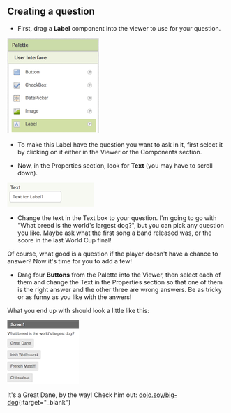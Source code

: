 ## Creating a question

+ First, drag a **Label** component into the viewer to use for your question. 

![The label component in the Palette](images/Label.png)

+ To make this Label have the question you want to ask in it, first select it by clicking on it either in the Viewer or the Components section. 

+ Now, in the Properties section, look for **Text** (you may have to scroll down). 

![The Text property](images/Properties-text.png)  
  
+ Change the text in the Text box to your question. I'm going to go with "What breed is the world's largest dog?", but you can pick any question you like. Maybe ask what the first song a band released was, or the score in the last World Cup final!

Of course, what good is a question if the player doesn't have a chance to answer? Now it's time for you to add a few! 

+ Drag four **Buttons** from the Palette into the Viewer, then select each of them and change the Text in the Properties section so that one of them is the right answer and the other three are wrong answers. Be as tricky or as funny as you like with the anwers!

What you end up with should look a little like this: 

![The app screen with a question and four buttons for answers](images/qn1.png)

It's a Great Dane, by the way! Check him out: [dojo.soy/big-dog](http://dojo.soy/big-dog){:target="_blank"}
